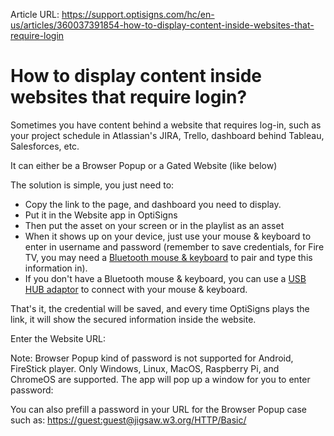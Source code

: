 Article URL: https://support.optisigns.com/hc/en-us/articles/360037391854-how-to-display-content-inside-websites-that-require-login

# How to display content inside websites that require login?

Sometimes you have content behind a website that requires log-in, such as your
project schedule in Atlassian's JIRA, Trello, dashboard behind Tableau,
Salesforces, etc.

It can either be a Browser Popup or a Gated Website (like below)

The solution is simple, you just need to:

  * Copy the link to the page, and dashboard you need to display.
  * Put it in the Website app in OptiSigns
  * Then put the asset on your screen or in the playlist as an asset
  * When it shows up on your device, just use your mouse & keyboard to enter in username and password (remember to save credentials, for Fire TV, you may need a [Bluetooth mouse & keyboard](https://www.amazon.com/Logitech-Illuminated-Living-Room-Keyboard-Touchpad/dp/B00ZOPVSKW/) to pair and type this information in). 
  * If you don't have a Bluetooth mouse & keyboard, you can use a [USB HUB adaptor](https://support.optisigns.com/hc/en-us/articles/360055080914) to connect with your mouse & keyboard.

That's it, the credential will be saved, and every time OptiSigns plays the
link, it will show the secured information inside the website.

Enter the Website URL:

Note: Browser Popup kind of password is not supported for Android, FireStick
player. Only Windows, Linux, MacOS, Raspberry Pi, and ChromeOS are supported.
The app will pop up a window for you to enter password:

You can also prefill a password in your URL for the Browser Popup case such
as: <https://guest:guest@jigsaw.w3.org/HTTP/Basic/>

